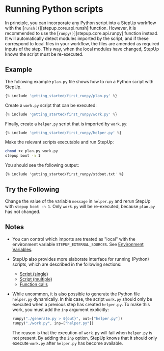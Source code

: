 # Running Python scripts

In principle, you can incorporate any Python script into a StepUp workflow
with the [`runsh()`][stepup.core.api.runsh] function.
However, it is recommended to use the [`runpy()`][stepup.core.api.runpy] function instead.
It will automatically detect modules imported by the script,
and if these correspond to local files in your workflow,
the files are amended as required inputs of the step.
This way, when the local modules have changed, StepUp knows the script must be re-executed.

## Example

The following example `plan.py` file shows how to run a Python script with StepUp.

```python
{% include 'getting_started/first_runpy/plan.py' %}
```

Create a `work.py` script that can be executed:

```python
{% include 'getting_started/first_runpy/work.py' %}
```

Finally, create a `helper.py` script that is imported by `work.py`:

```python
{% include 'getting_started/first_runpy/helper.py' %}
```

Make the relevant scripts executable and run StepUp:

```bash
chmod +x plan.py work.py
stepup boot -n 1
```

You should see the following output:

```text
{% include 'getting_started/first_runpy/stdout.txt' %}
```

## Try the Following

Change the value of the variable `message` in `helper.py` and rerun StepUp with `stepup boot -n 1`.
Only `work.py` will be re-executed, because `plan.py` has not changed.

## Notes

- You can control which imports are treated as "local" with the environment variable
  `STEPUP_EXTERNAL_SOURCES`. See [Environment Variables](../reference/environment_variables.md).

- StepUp also provides more elaborate interface for running (Python) scripts,
  which are described in the following sections:

    - [Script (single)](./script_single.md)
    - [Script (multiple)](./script_multiple.md)
    - [Function calls](./call.md)

- While uncommon, it is also possible to generate the Python file `helper.py` dynamically.
  In this case, the script `work.py` should only be executed when a previous step has created `helper.py`.
  To make this work, you must add the `inp` argument explicitly:

    ```python
    runpy("./generate.py > ${out}", out=["helper.py"])
    runpy("./work.py", inp=["helper.py"])
    ```

    The reason is that the execution of `work.py` will fail when `helper.py` is not present.
    By adding the `inp` option, StepUp knows that it should only execute `work.py`
    after `helper.py` has become available.
